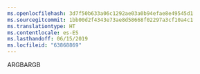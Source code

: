 ```yaml
---
ms.openlocfilehash: 3d7f50b633a06c1292ae03a0b94efae8e49545d1
ms.sourcegitcommit: 1bb00d2f4343e73ae8d58668f02297a3cf10a4c1
ms.translationtype: HT
ms.contentlocale: es-ES
ms.lasthandoff: 06/15/2019
ms.locfileid: "63868869"
---
```

<span data-ttu-id="1d5fb-101">ARGB</span><span class="sxs-lookup"><span data-stu-id="1d5fb-101">ARGB</span></span>